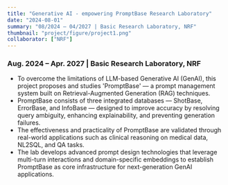 ```yaml
---
title: "Generative AI - empowering PromptBase Research Laboratory"
date: "2024-08-01"
summary: "08/2024 – 04/2027 | Basic Research Laboratory, NRF"
thumbnail: "project/figure/project1.png"
collaborator: ["NRF"]
---
```


### Aug. 2024 – Apr. 2027 | Basic Research Laboratory, NRF
- To overcome the limitations of LLM-based Generative AI (GenAI), this project proposes and studies 'PromptBase' — a prompt management system built on Retrieval-Augmented Generation (RAG) techniques.
- PromptBase consists of three integrated databases — ShotBase, ErrorBase, and InfoBase — designed to improve accuracy by resolving query ambiguity, enhancing explainability, and preventing generation failures.
- The effectiveness and practicality of PromptBase are validated through real-world applications such as clinical reasoning on medical data, NL2SQL, and QA tasks.
- The lab develops advanced prompt design technologies that leverage multi-turn interactions and domain-specific embeddings to establish PromptBase as core infrastructure for next-generation GenAI applications.

<!--
---
title: "Generative AI를 위한 PromptBase 연구실"
date: "2024-08-01"
summary: "2024.08 – 2027.04 | 한국연구재단 기초연구실 지원사업"
thumbnail: "project/figure/project1.png"
collaborator: ["한국연구재단"]
---

### 2024.08 – 2027.04 | 한국연구재단 기초연구실 지원사업
- LLM 기반 생성형 인공지능(GenAI)의 한계를 극복하기 위해, 검색 증강 생성(RAG) 기반의 프롬프트 관리 시스템인 ‘PromptBase’를 제안하고 핵심 기술을 연구
- ShotBase, ErrorBase, InfoBase로 구성된 통합 프롬프트 데이터베이스를 통해 질의 모호성 해결, 설명 가능성 확보, 답변 실패 방지 등 정확도 향상을 도모
- 의료 데이터 기반 임상 추론, NL2SQL, QA 등 다양한 실제 응용에서 PromptBase의 효과성과 실용성을 검증
- 다중 턴 대화와 도메인 특화 임베딩을 활용한 고도화된 프롬프트 설계 기술을 개발하여, 차세대 GenAI 응용의 핵심 인프라를 구축
-->


